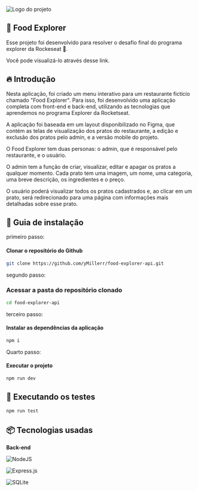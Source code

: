 ![Logo do projeto](https://i.imgur.com/SrADj2o.jpeg)

## 🍔 Food Explorer 
Esse projeto foi desenvolvido para resolver o desafio final do programa explorer da Rockeseat 🚀.

Você pode visualizá-lo através desse <a src="">link</a>.

## 🔥 Introdução

Nesta aplicação, foi criado um menu interativo para um restaurante fictício chamado "Food Explorer". Para isso, foi desenvolvido uma aplicação completa com front-end e back-end, utilizando as tecnologias que aprendemos no programa Explorer da Rocketseat.

A aplicação foi baseada em um layout disponibilizado no <a hrfe="https://www.figma.com/community/file/1196874589259687769">Figma</a>, que contém as telas de visualização dos pratos do restaurante, a edição e exclusão dos pratos pelo admin, e a versão mobile do projeto.

O Food Explorer tem duas personas: o admin, que é responsável pelo restaurante, e o usuário.

O admin tem a função de criar, visualizar, editar e apagar os pratos a qualquer momento. Cada prato tem uma imagem, um nome, uma categoria, uma breve descrição, os ingredientes e o preço.

O usuário poderá visualizar todos os pratos cadastrados e, ao clicar em um prato, será redirecionado para uma página com informações mais detalhadas sobre esse prato.

## 🔨 Guia de instalação

primeiro passo: 

#### Clonar o repositório do Github

```bash
git clone https://github.com/yMillerr/food-explorer-api.git
```

segundo passo:

### Acessar a pasta do repositório clonado
```bash
cd food-explorer-api
```

terceiro passo: 

#### Instalar as dependências da aplicação


```bash
npm i
```

Quarto passo:

#### Executar o projeto

```bash
npm run dev
```


## 🔧 Executando os testes

```bash
npm run test
```

## 📦 Tecnologias usadas

**Back-end**

![NodeJS](https://img.shields.io/badge/node.js-6DA55F?style=for-the-badge&logo=node.js&logoColor=white)

![Express.js](https://img.shields.io/badge/express.js-%23404d59.svg?style=for-the-badge&logo=express&logoColor=%2361DAFB)

![SQLite](https://img.shields.io/badge/sqlite-%2307405e.svg?style=for-the-badge&logo=sqlite&logoColor=white)


